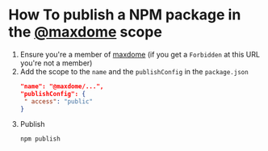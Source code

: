 # How To publish a NPM package in the [@maxdome](https://www.npmjs.com/org/maxdome/) scope

1. Ensure you're a member of [maxdome](https://www.npmjs.com/org/maxdome/members) (if you get a `Forbidden` at this URL you're not a member)
2. Add the scope to the `name` and the `publishConfig` in the `package.json`
   ```json
   "name": "@maxdome/...",
   "publishConfig": {
    " access": "public"
   }
   ```
3. Publish
   ```bash
   npm publish
   ```
